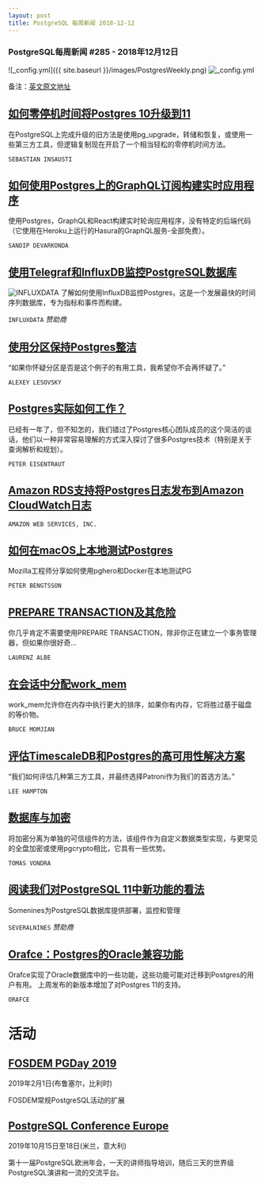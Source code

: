 ```yaml
---
layout: post
title: PostgreSQL 每周新闻 2018-12-12
---
```


### PostgreSQL每周新闻 #285 - 2018年12月12日
![_config.yml]({{ site.baseurl }}/images/PostgresWeekly.png)
![_config.yml](https://res.cloudinary.com/cpress/image/upload/w_1280,e_sharpen:60/vwffcnrvp1sqpwocqman.jpg)

备注：[英文原文地址](https://postgresweekly.com/issues/285)

## [如何零停机时间将Postgres 10升级到11](https://severalnines.com/blog/how-upgrade-postgresql10-postgresql11-zero-downtime)
在PostgreSQL上完成升级的旧方法是使用pg_upgrade，转储和恢复，或使用一些第三方工具，但逻辑复制现在开启了一个相当轻松的零停机时间方法。

`SEBASTIAN INSAUSTI`

## [如何使用Postgres上的GraphQL订阅构建实时应用程序](https://www.smashingmagazine.com/2018/12/real-time-app-graphql-subscriptions-postgres/)
使用Postgres，GraphQL和React构建实时轮询应用程序，没有特定的后端代码（它使用在Heroku上运行的Hasura的GraphQL服务-全部免费）。

`SANDIP DEVARKONDA`

## [使用Telegraf和InfluxDB监控PostgreSQL数据库](https://www.influxdata.com/blog/monitoring-your-postgresql-database-with-telegraf-and-influxdb/)
![INFLUXDATA](https://copm.s3.amazonaws.com/8c2dd309.jpg)
了解如何使用InfluxDB监控Postgres，这是一个发展最快的时间序列数据库，专为指标和事件而构建。

`INFLUXDATA` *赞助商*

## [使用分区保持Postgres整洁](https://blog.dataegret.com/2018/12/keeping-postgres-tidy-with-partitioning.html)
“如果你怀疑分区是否是这个例子的有用工具，我希望你不会再怀疑了。”

`ALEXEY LESOVSKY`

## [Postgres实际如何工作？](https://www.youtube.com/watch?v=zkEhX0yOL3k)
已经有一年了，但不知怎的，我们错过了Postgres核心团队成员的这个简洁的谈话，他们以一种非常容易理解的方式深入探讨了很多Postgres技术（特别是关于查询解析和规划）。

`PETER EISENTRAUT`

## [Amazon RDS支持将Postgres日志发布到Amazon CloudWatch日志](https://aws.amazon.com/cn/about-aws/whats-new/2018/12/amazon-rds-supports-postgresql-logfiles-publish-to-amazon-cloudwatch-logs/)

`AMAZON WEB SERVICES, INC.`

## [如何在macOS上本地测试Postgres](https://www.peterbe.com/plog/how-i-performance-test-postgresql-locally-on-macos)
Mozilla工程师分享如何使用pghero和Docker在本地测试PG

`PETER BENGTSSON`

## [PREPARE TRANSACTION及其危险](https://www.cybertec-postgresql.com/en/prepared-transactions/)
你几乎肯定不需要使用PREPARE TRANSACTION，除非你正在建立一个事务管理器，但如果你很好奇...

`LAURENZ ALBE`

## [在会话中分配work_mem](https://momjian.us/main/blogs/pgblog/2018.html#December_10_2018)
work_mem允许你在内存中执行更大的排序，如果你有内存，它将胜过基于磁盘的等价物。

`BRUCE MOMJIAN`

## [评估TimescaleDB和Postgres的高可用性解决方案](https://blog.timescale.com/high-availability-timescaledb-postgresql-patroni-a4572264a831)
“我们如何评估几种第三方工具，并最终选择Patroni作为我们的首选方法。”

`LEE HAMPTON`

## [数据库与加密](https://blog.2ndquadrant.com/databases-vs-encryption/)
将加密分离为单独的可信组件的方法，该组件作为自定义数据类型实现，与更常见的全盘加密或使用pgcrypto相比，它具有一些优势。

`TOMAS VONDRA`

## [阅读我们对PostgreSQL 11中新功能的看法](https://severalnines.com/blog/whats-new-postgresql-11?utm_campaign=Momentum_Campaign_DEC_2018&utm_content=pgweekly&utm_medium=Paid_Search&utm_source=banner)
Somenines为PostgreSQL数据库提供部署，监控和管理

`SEVERALNINES` *赞助商*

## [Orafce：Postgres的Oracle兼容功能](https://github.com/orafce/orafce)
Orafce实现了Oracle数据库中的一些功能，这些功能可能对迁移到Postgres的用户有用。 上周发布的新版本增加了对Postgres 11的支持。

`ORAFCE`

# 活动
## [FOSDEM PGDay 2019](https://2019.fosdempgday.org/)
2019年2月1日(布鲁塞尔，比利时)

FOSDEM常规PostgreSQL活动的扩展

## [PostgreSQL Conference Europe](https://2019.pgconf.eu/)
2019年10月15日至18日(米兰，意大利)

第十一届PostgreSQL欧洲年会，一天的讲师指导培训，随后三天的世界级PostgreSQL演讲和一流的交流平台。

